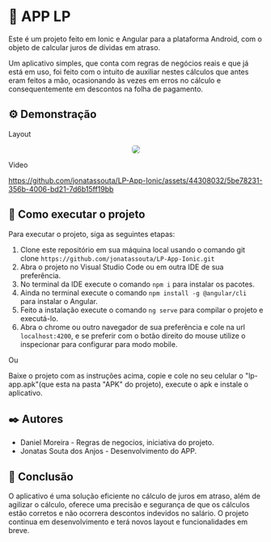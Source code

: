 # 🚀 APP LP

Este é um projeto feito em Ionic e Angular para a plataforma Android, com o objeto de calcular juros de dívidas em atraso.

Um aplicativo simples, que conta com regras de negócios reais e que já está em uso, foi feito com o intuito de auxiliar nestes cálculos que antes eram feitos a mão, ocasionando às vezes em erros no cálculo e consequentemente em descontos na folha de pagamento.

## ⚙️ Demonstração

Layout
<p align="center">
<img style="border-radius: 5px;" src="https://github.com/jonatassouta/LP-App-Ionic/assets/44308032/60f81e3a-dc36-451c-8250-6a49c79297f5"/>

Video

https://github.com/jonatassouta/LP-App-Ionic/assets/44308032/5be78231-356b-4006-bd21-7d6b15ff19bb
</p>

## 🔧 Como executar o projeto

Para executar o projeto, siga as seguintes etapas:
1. Clone este repositório em sua máquina local usando o comando git clone ```https://github.com/jonatassouta/LP-App-Ionic.git```
2. Abra o projeto no Visual Studio Code ou em outra IDE de sua preferência.
3. No terminal da IDE execute o comando ```npm i``` para instalar os pacotes.
4. Ainda no terminal execute o comando ```npm install -g @angular/cli``` para instalar o Angular.
5. Feito a instalação execute o comando ```ng serve``` para compilar o projeto e executá-lo.
6. Abra o chrome ou outro navegador de sua preferência e cole na url ```localhost:4200```, e se preferir com o botão direito do mouse utilize o inspecionar para configurar para modo mobile.

Ou

Baixe o projeto com as instruções acima, copie e cole no seu celular o "lp-app.apk"(que esta na pasta "APK" do projeto), execute o apk e instale o aplicativo.

## ✒️ Autores

* Daniel Moreira - Regras de negocios, iniciativa do projeto.
* Jonatas Souta dos Anjos - Desenvolvimento do APP.

## 🎁 Conclusão

O aplicativo é uma solução eficiente no cálculo de juros em atraso, além de agilizar o cálculo, oferece uma precisão e segurança de que os cálculos estão corretos e não ocorrera descontos indevidos no salário. O projeto continua em desenvolvimento e terá novos layout e funcionalidades em breve.
